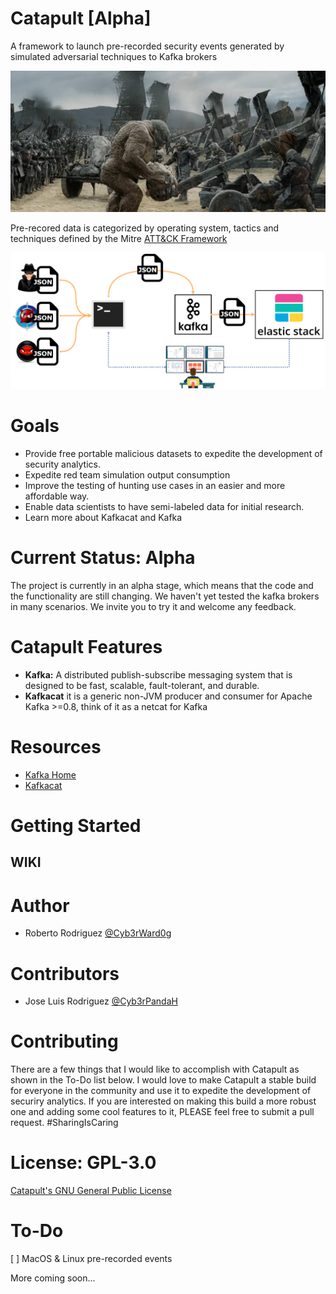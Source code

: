 # Catapult [Alpha]

A framework to launch pre-recorded security events generated by simulated adversarial techniques to Kafka brokers

![alt text](resources/images/catapult-main-image.png "Catapult")

Pre-recored data is categorized by operating system, tactics and techniques defined by the Mitre [ATT&CK Framework](https://attack.mitre.org/wiki/Main_Page)

![alt text](resources/images/catapult-main-design.png "HELK Infrastructure")

# Goals

* Provide free portable malicious datasets to expedite the development of security analytics.
* Expedite red team simulation output consumption
* Improve the testing of hunting use cases in an easier and more affordable way.
* Enable data scientists to have semi-labeled data for initial research.
* Learn more about Kafkacat and Kafka

# Current Status: Alpha

The project is currently in an alpha stage, which means that the code and the functionality are still changing. We haven't yet tested the kafka brokers in many scenarios. We invite you to try it and welcome any feedback.

# Catapult Features

* **Kafka:** A distributed publish-subscribe messaging system that is designed to be fast, scalable, fault-tolerant, and durable.
* **Kafkacat** it is a generic non-JVM producer and consumer for Apache Kafka >=0.8, think of it as a netcat for Kafka

# Resources

* [Kafka Home](http://kafka.apache.org/)
* [Kafkacat](https://github.com/edenhill/kafkacat)

# Getting Started

## WIKI

# Author

* Roberto Rodriguez [@Cyb3rWard0g](https://twitter.com/Cyb3rWard0g)

# Contributors

* Jose Luis Rodriguez [@Cyb3rPandaH](https://twitter.com/Cyb3rPandaH)

# Contributing

There are a few things that I would like to accomplish with Catapult as shown in the To-Do list below. I would love to make Catapult a stable build for everyone in the community and use it to expedite the development of securiry analytics. If you are interested on making this build a more robust one and adding some cool features to it, PLEASE feel free to submit a pull request. #SharingIsCaring

# License: GPL-3.0

[ Catapult's GNU General Public License](https://github.com/Cyb3rWard0g/Catapult/blob/master/LICENSE)

# To-Do

[ ] MacOS & Linux pre-recorded events

More coming soon...